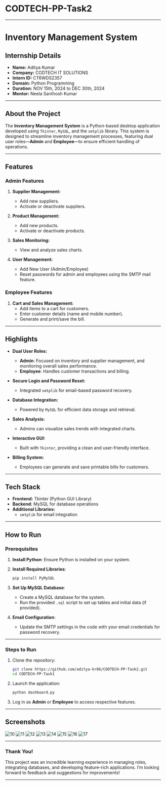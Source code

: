 # CODTECH-PP-Task2
---

# Inventory Management System  

## Internship Details  
- **Name:** Aditya Kumar  
- **Company:** CODTECH IT SOLUTIONS  
- **Intern ID:** CT6WDS2357  
- **Domain:** Python Programming  
- **Duration:** NOV 15th, 2024 to DEC 30th, 2024  
- **Mentor:** Neela Santhosh Kumar

---

## About the Project  
The **Inventory Management System** is a Python-based desktop application developed using `Tkinter`, `MySQL`, and the `smtplib` library. This system is designed to streamline inventory management processes, featuring dual user roles—**Admin** and **Employee**—to ensure efficient handling of operations.  

---

## Features  

### Admin Features  
1. **Supplier Management:**  
   - Add new suppliers.  
   - Activate or deactivate suppliers.  

2. **Product Management:**  
   - Add new products.  
   - Activate or deactivate products.  

3. **Sales Monitoring:**  
   - View and analyze sales charts.  

4. **User Management:**
   - Add New User (Admin/Employee)
   - Reset passwords for admin and employees using the SMTP mail feature.
   

### Employee Features  
1. **Cart and Sales Management:**  
   - Add items to a cart for customers.  
   - Enter customer details (name and mobile number).  
   - Generate and print/save the bill.  

---

## Highlights  
- **Dual User Roles:**  
  - **Admin**: Focused on inventory and supplier management, and monitoring overall sales performance.  
  - **Employee**: Handles customer transactions and billing.  

- **Secure Login and Password Reset:**  
  - Integrated `smtplib` for email-based password recovery.  

- **Database Integration:**  
  - Powered by `MySQL` for efficient data storage and retrieval.  

- **Sales Analysis:**  
  - Admins can visualize sales trends with integrated charts.  

- **Interactive GUI:**  
  - Built with `Tkinter`, providing a clean and user-friendly interface.  

- **Billing System:**  
  - Employees can generate and save printable bills for customers.  

---

## Tech Stack  
- **Frontend:** Tkinter (Python GUI Library)  
- **Backend:** MySQL for database operations  
- **Additional Libraries:**  
  - `smtplib` for email integration 
---

## How to Run  

### Prerequisites  
1. **Install Python**: Ensure Python is installed on your system.  
2. **Install Required Libraries**:  
   ```bash
   pip install PyMySQL
   ```

3. **Set Up MySQL Database**:  
   - Create a MySQL database for the system.  
   - Run the provided `.sql` script to set up tables and initial data (if provided).  

4. **Email Configuration**:  
   - Update the SMTP settings in the code with your email credentials for password recovery.

---

### Steps to Run  
1. Clone the repository:  
   ```bash
   git clone https://github.com/aditya-kr86/CODTECH-PP-Task2.git
   cd CODTECH-PP-Task1
   ```

2. Launch the application:  
   ```bash
   python dashboard.py
   ```

3. Log in as **Admin** or **Employee** to access respective features.  

---

## Screenshots  
![10](https://github.com/user-attachments/assets/3cb96b0e-571f-464b-b1ab-a63954fbdc92)
![11](https://github.com/user-attachments/assets/aa2c3a55-aaba-4206-99f5-fa6ca4ad4d27)
![12](https://github.com/user-attachments/assets/c2705c29-b247-4190-8cee-c63fa19b5b21)
![13](https://github.com/user-attachments/assets/3360ba0b-67c1-404a-8281-f884044de16a)
![14](https://github.com/user-attachments/assets/5a357f01-08ba-472a-8441-e5b656387ccc)
![15](https://github.com/user-attachments/assets/77e2d5ce-c809-42da-9883-6feedbdc7ec0)
![16](https://github.com/user-attachments/assets/a7473775-dc08-43dc-8cb6-38eac94c715b)
![17](https://github.com/user-attachments/assets/e981d4de-51e4-4303-930c-31743720e9f4)







---

### Thank You!  
This project was an incredible learning experience in managing roles, integrating databases, and developing feature-rich applications. I’m looking forward to feedback and suggestions for improvements!  

---
